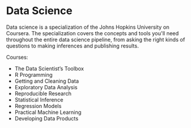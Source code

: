 Data Science
===================

Data science is a specialization of the Johns Hopkins University on Coursera. The specialization covers the concepts and tools you'll need throughout the entire data science pipeline, from asking the right kinds of questions to making inferences and publishing results.

Courses:
* The Data Scientist’s Toolbox
* R Programming
* Getting and Cleaning Data
* Exploratory Data Analysis
* Reproducible Research
* Statistical Inference
* Regression Models
* Practical Machine Learning
* Developing Data Products

